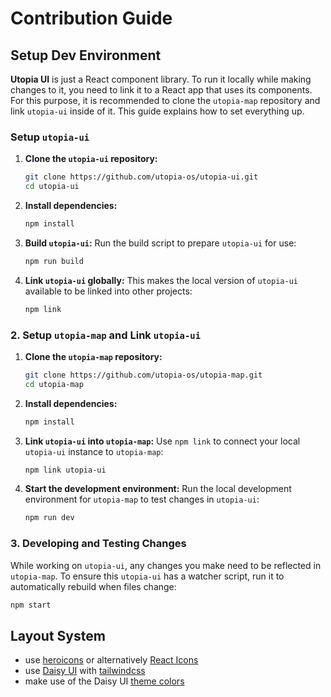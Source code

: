 # Contribution Guide

## Setup Dev Environment

**Utopia UI** is just a React component library. To run it locally while making changes to it, you need to link it to a React app that uses its components. For this purpose, it is recommended to clone the `utopia-map` repository and link `utopia-ui` inside of it. This guide explains how to set everything up.

### Setup `utopia-ui`

1. **Clone the `utopia-ui` repository:**
   ```bash
   git clone https://github.com/utopia-os/utopia-ui.git
   cd utopia-ui
   ```

2. **Install dependencies:**
   ```bash
   npm install
   ```

3. **Build `utopia-ui`:**
   Run the build script to prepare `utopia-ui` for use:
   ```bash
   npm run build
   ```

4. **Link `utopia-ui` globally:**
   This makes the local version of `utopia-ui` available to be linked into other projects:
   ```bash
   npm link
   ```


### 2. Setup `utopia-map` and Link `utopia-ui`

1. **Clone the `utopia-map` repository:**
   ```bash
   git clone https://github.com/utopia-os/utopia-map.git
   cd utopia-map
   ```

2. **Install dependencies:**
   ```bash
   npm install
   ```

3. **Link `utopia-ui` into `utopia-map`:**
   Use `npm link` to connect your local `utopia-ui` instance to `utopia-map`:
   ```bash
   npm link utopia-ui
   ```

4. **Start the development environment:**
   Run the local development environment for `utopia-map` to test changes in `utopia-ui`:
   ```bash
   npm run dev
   ```

### 3. Developing and Testing Changes

While working on `utopia-ui`, any changes you make need to be reflected in `utopia-map`. To ensure this `utopia-ui` has a watcher script, run it to 
automatically rebuild when files change:
   ```bash
   npm start
   ```


## Layout System

* use [heroicons](https://heroicons.com/) or alternatively [React Icons](https://react-icons.github.io/react-icons/)  
* use [Daisy UI](https://daisyui.com/) with [tailwindcss](https://tailwindcss.com/)
* make use of the Daisy UI [theme colors](https://daisyui.com/docs/colors/)
